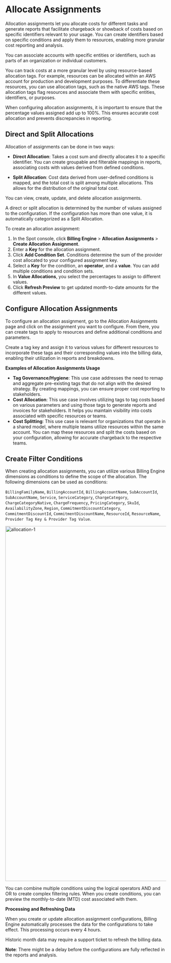 # Allocate Assignments

Allocation assignments let you allocate costs for different tasks and generate reports that facilitate chargeback or showback of costs based on specific identifiers relevant to your usage.  You can create identifiers based on specific conditions and apply them to resources, enabling more granular cost reporting and analysis.

You can associate accounts with specific entities or identifiers, such as parts of an organization or individual customers. 

You can track costs at a more granular level by using resource-based allocation tags. For example, resources can be allocated within an AWS account for production and development purposes. To differentiate these resources, you can use allocation tags, such as the native AWS tags. These allocation tags flag resources and associate them with specific entities, identifiers, or purposes.  

When configuring allocation assignments, it is important to ensure that the percentage values assigned add up to 100%. This ensures accurate cost allocation and prevents discrepancies in reporting.

## Direct and Split Allocations

Allocation of assignments can be done in two ways:

* **Direct Allocation**: Takes a cost sum and directly allocates it to a specific identifier. You can create groupable and filterable mappings in reports, associating costs with values derived from defined conditions.

* **Split Allocation**: Cost data derived from user-defined conditions is mapped, and the total cost is split among multiple allocations. This allows for the distribution of the original total cost.

You can view, create, update, and delete allocation assignments.

A direct or split allocation is determined by the number of values assigned to the configuration. If the configuration has more than one value, it is automatically categorized as a Split Allocation.

To create an allocation assignment: 

1. In the Spot console, click **Billing Engine** > **Allocation Assignments** > **Create Allocation Assignment**.
2. Enter a **Key** for the allocation assignment.
3. Click **Add Condition Set**. Conditions determine the sum of the provider cost allocated to your configured assignment key.
4. Select a **Key** for the condition, an **operator**, and a **value**. You can add multiple conditions and condition sets.
5. In **Value Allocations**, you select the percentages to assign to different values.
6. Click **Refresh Preview** to get updated month-to-date amounts for the different values.

## Configure Allocation Assignments  

To configure an allocation assignment, go to the Allocation Assignments page and click on the assignment you want to configure. From there, you can create tags to apply to resources and define additional conditions and parameters.

Create a tag key and assign it to various values for different resources to incorporate these tags and their corresponding values into the billing data, enabling their utilization in reports and breakdowns.

**Examples of Allocation Assignments Usage**

* **Tag Governance/Hygiene**: This use case addresses the need to remap and aggregate pre-existing tags that do not align with the desired strategy. By creating mappings, you can ensure proper cost reporting to stakeholders.
* **Cost Allocation**: This use case involves utilizing tags to tag costs based on various parameters and using those tags to generate reports and invoices for stakeholders. It helps you maintain visibility into costs associated with specific resources or teams.
* **Cost Splitting**: This use case is relevant for organizations that operate in a shared model, where multiple teams utilize resources within the same account. You can map these resources and split the costs based on your configuration, allowing for accurate chargeback to the respective teams.

## Create Filter Conditions

When creating allocation assignments, you can utilize various Billing Engine dimensions as conditions to define the scope of the allocation. The following dimensions can be used as conditions:

`BillingFamilyName`, `BillingAccountId`, `BillingAccountName`, `SubAccountId`, `SubAccountName`, `Service`, `ServiceCategory`, `ChargeCategory`, `ChargeCategoryNative`, `ChargeFrequency`, `PricingCategory`, `SkuId`, `AvailabilityZone`, `Region`, `CommitmentDiscountCategory`, `CommitmentDiscountId`, `CommitmentDiscountName`, `ResourceId`, `ResourceName`, `Provider Tag Key & Provider Tag Value`.

<img width="1113" alt="allocation-1" src="https://github.com/user-attachments/assets/da1552a3-b536-4d69-9ec0-76b1352fbeb2">

You can combine multiple conditions using the logical operators AND and OR to create complex filtering rules. When you create conditions, you can preview the monthly-to-date (MTD) cost associated with them.

**Processing and Refreshing Data**

When you create or update allocation assignment configurations, Billing Engine automatically processes the data for the configurations to take effect. This processing occurs every 4 hours. 

Historic month data may require a support ticket to refresh the billing data.

**Note**: There might be a delay before the configurations are fully reflected in the reports and analysis.

